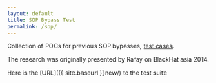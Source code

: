 ```yaml
---
layout: default
title: SOP Bypass Test
permalink: /sop/
---
```


Collection of POCs for previous SOP bypasses, [test cases](https://github.com/AbhiKafle123/SOP-Bypass-Mini-Test-Suite).

The research was originally presented by Rafay on BlackHat asia 2014.

Here is the [URL]({{ site.baseurl }}new/) to the test suite